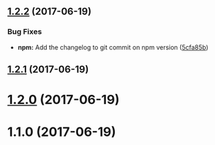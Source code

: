 <a name="1.2.2"></a>
## [1.2.2](https://github.com/dcsfuerth/ngx-build-tools/compare/v1.2.1...v1.2.2) (2017-06-19)


### Bug Fixes

* **npm:** Add the changelog to git commit on npm version ([5cfa85b](https://github.com/dcsfuerth/ngx-build-tools/commit/5cfa85b))



<a name="1.2.1"></a>
## [1.2.1](https://github.com/dcsfuerth/ngx-build-tools/compare/v1.2.0...v1.2.1) (2017-06-19)



<a name="1.2.0"></a>
# [1.2.0](https://github.com/dcsfuerth/ngx-build-tools/compare/v1.1.0...v1.2.0) (2017-06-19)



<a name="1.1.0"></a>
# 1.1.0 (2017-06-19)



